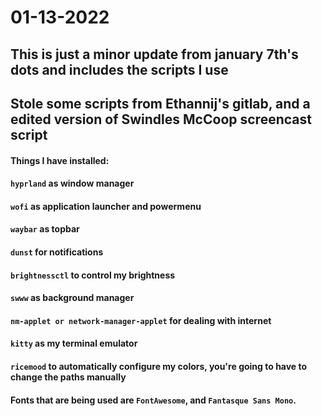 # 01-13-2022

## This is just a minor update from january 7th's dots and includes the scripts I use
## Stole some scripts from Ethannij's gitlab, and a edited version of Swindles McCoop screencast script

#### Things I have installed:
#### `hyprland` as window manager
#### `wofi` as application launcher and powermenu
#### `waybar` as topbar
#### `dunst` for notifications
#### `brightnessctl` to control my brightness
#### `swww` as background manager
#### `nm-applet or network-manager-applet` for dealing with internet
#### `kitty` as my terminal emulator
#### `ricemood` to automatically configure my colors, you're going to have to change the paths manually

#### Fonts that are being used are `FontAwesome`, and `Fantasque Sans Mono`.